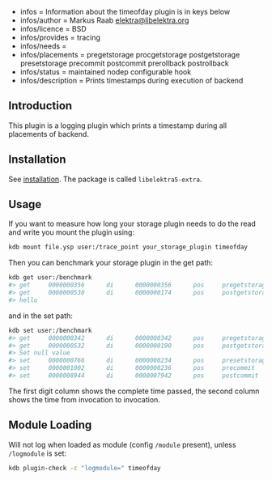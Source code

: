 - infos = Information about the timeofday plugin is in keys below
- infos/author = Markus Raab <elektra@libelektra.org>
- infos/licence = BSD
- infos/provides = tracing
- infos/needs =
- infos/placements = pregetstorage procgetstorage postgetstorage presetstorage precommit postcommit prerollback postrollback
- infos/status = maintained nodep configurable hook
- infos/description = Prints timestamps during execution of backend

## Introduction

This plugin is a logging plugin which prints a timestamp during
all placements of backend.

## Installation

See [installation](/doc/INSTALL.md).
The package is called `libelektra5-extra`.

## Usage

If you want to measure how long your storage plugin needs to do the read
and write you mount the plugin using:

```sh
kdb mount file.ysp user:/trace_point your_storage_plugin timeofday
```

Then you can benchmark your storage plugin in the get path:

```sh
kdb get user:/benchmark
#> get     0000000356      di      0000000356      pos     pregetstorage
#> get     0000000530      di      0000000174      pos     postgetstorage
#> hello
```

and in the set path:

```sh
kdb set user:/benchmark
#> get     0000000342      di      0000000342      pos     pregetstorage
#> get     0000000532      di      0000000190      pos     postgetstorage
#> Set null value
#> set     0000000766      di      0000000234      pos     presetstorage
#> set     0000001002      di      0000000236      pos     precommit
#> set     0000008944      di      0000007942      pos     postcommit
```

The first digit column shows the complete time passed, the second column
shows the time from invocation to invocation.

## Module Loading

Will not log when loaded as module (config `/module` present), unless `/logmodule` is set:

```sh
kdb plugin-check -c "logmodule=" timeofday
```

